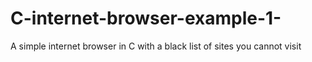 # C-internet-browser-example-1-
A simple internet browser in C with a black list of sites you cannot visit 
